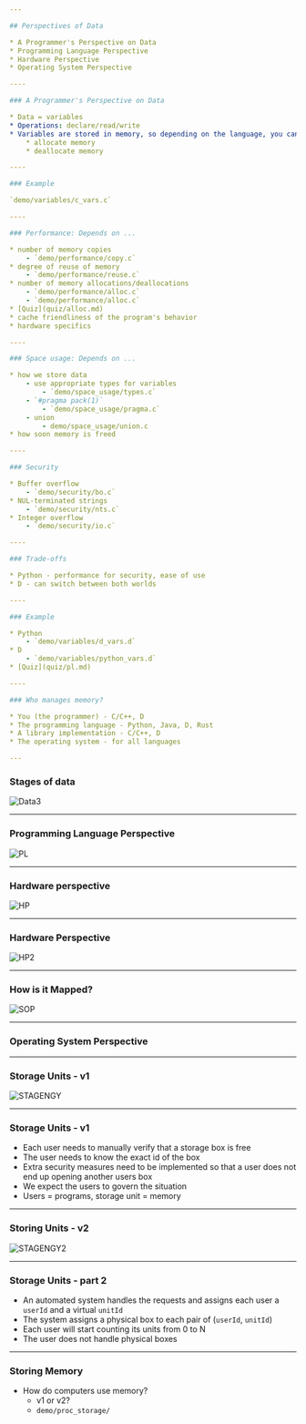 ```yaml
---

## Perspectives of Data

* A Programmer's Perspective on Data
* Programming Language Perspective
* Hardware Perspective
* Operating System Perspective

----

### A Programmer's Perspective on Data

* Data = variables
* Operations: declare/read/write
* Variables are stored in memory, so depending on the language, you can also:
    * allocate memory
    * deallocate memory

----

### Example

`demo/variables/c_vars.c`

----

### Performance: Depends on ...

* number of memory copies
    - `demo/performance/copy.c`
* degree of reuse of memory
    - `demo/performance/reuse.c`
* number of memory allocations/deallocations
    - `demo/performance/alloc.c`
    - `demo/performance/alloc.c`
* [Quiz](quiz/alloc.md)
* cache friendliness of the program's behavior
* hardware specifics

----

### Space usage: Depends on ...

* how we store data
    - use appropriate types for variables
        - `demo/space_usage/types.c`
    - `#pragma pack(1)`
        - `demo/space_usage/pragma.c`
    - union
        - demo/space_usage/union.c
* how soon memory is freed

----

### Security

* Buffer overflow
    - `demo/security/bo.c`
* NUL-terminated strings
    - `demo/security/nts.c`
* Integer overflow
    - `demo/security/io.c`

----

### Trade-offs

* Python - performance for security, ease of use
* D - can switch between both worlds

----

### Example

* Python
    - `demo/variables/d_vars.d`
* D
    - `demo/variables/python_vars.d`
* [Quiz](quiz/pl.md)

----

### Who manages memory?

* You (the programmer) - C/C++, D
* The programming language - Python, Java, D, Rust
* A library implementation - C/C++, D
* The operating system - for all languages

---
```


### Stages of data

![Data3](../media/lvl-data.svg)

---

### Programming Language Perspective

![PL](../media/PL.svg)

---

### Hardware perspective

![HP](../media/HP.svg)

----

### Hardware Perspective

![HP2](../media/HP2.svg)

----

### How is it Mapped?

![SOP](../media/SOP.svg)

---

### Operating System Perspective

----

### Storage Units - v1

![STAGENGY](../media/storing-agency.svg)

----

### Storage Units - v1

* Each user needs to manually verify that a storage box is free
* The user needs to know the exact id of the box
* Extra security measures need to be implemented so that a user
does not end up opening another users box
* We expect the users to govern the situation
* Users = programs, storage unit = memory

----

### Storing Units - v2

![STAGENGY2](../media/unit-interface.svg)

----

### Storage Units - part 2

* An automated system handles the requests and assigns each user a `userId` and a virtual `unitId`
* The system assigns a physical box to each pair of (`userId`, `unitId`)
* Each user will start counting its units from 0 to N
* The user does not handle physical boxes

----

### Storing Memory

* How do computers use memory?
    - v1 or v2?
    - `demo/proc_storage/`